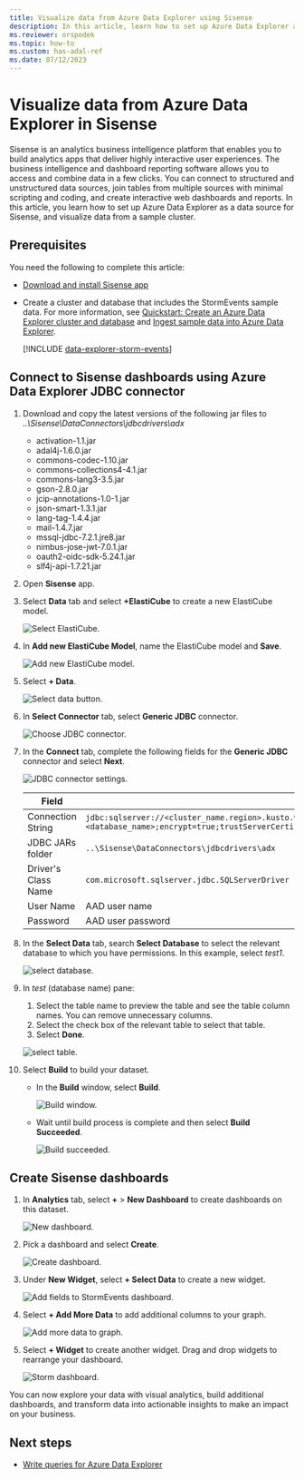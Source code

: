 ```yaml
---
title: Visualize data from Azure Data Explorer using Sisense
description: In this article, learn how to set up Azure Data Explorer as a data source for Sisense, and visualize the data.
ms.reviewer: orspodek
ms.topic: how-to
ms.custom: has-adal-ref
ms.date: 07/12/2023
---
```


# Visualize data from Azure Data Explorer in Sisense

Sisense is an analytics business intelligence platform that enables you to build analytics apps that deliver highly interactive user experiences. The business intelligence and dashboard reporting software allows you to access and combine data in a few clicks. You can connect to structured and unstructured data sources, join tables from multiple sources with minimal scripting and coding, and create interactive web dashboards and reports. In this article, you learn how to set up Azure Data Explorer as a data source for Sisense, and visualize data from a sample cluster.

## Prerequisites

You need the following to complete this article:

* [Download and install Sisense app](https://docs.sisense.com/win/SisenseWin/installing-sisense.htm)
* Create a cluster and database that includes the StormEvents sample data. For more information, see [Quickstart: Create an Azure Data Explorer cluster and database](create-cluster-and-database.md) and [Ingest sample data into Azure Data Explorer](ingest-sample-data.md).

    [!INCLUDE [data-explorer-storm-events](includes/data-explorer-storm-events.md)]

## Connect to Sisense dashboards using Azure Data Explorer JDBC connector

1. Download and copy the latest versions of the following jar files to *..\Sisense\DataConnectors\jdbcdrivers\adx*

    * activation-1.1.jar
    * adal4j-1.6.0.jar
    * commons-codec-1.10.jar
    * commons-collections4-4.1.jar
    * commons-lang3-3.5.jar
    * gson-2.8.0.jar
    * jcip-annotations-1.0-1.jar
    * json-smart-1.3.1.jar
    * lang-tag-1.4.4.jar
    * mail-1.4.7.jar
    * mssql-jdbc-7.2.1.jre8.jar
    * nimbus-jose-jwt-7.0.1.jar
    * oauth2-oidc-sdk-5.24.1.jar
    * slf4j-api-1.7.21.jar

1. Open **Sisense** app.
1. Select **Data** tab and select **+ElastiCube** to create a new ElastiCube model.

    ![Select ElastiCube.](media/sisense/data-select-elasticube.png)

1. In **Add new ElastiCube Model**, name the ElastiCube model and **Save**.

    ![Add new ElastiCube model.](media/sisense/add-new-elasticube-model.png)

1. Select **+ Data**.

    ![Select data button.](media/sisense/select-data.png)

1. In **Select Connector** tab, select **Generic JDBC** connector.

    ![Choose JDBC connector.](media/sisense/select-connector.png)

1. In the **Connect** tab, complete the following fields for the **Generic JDBC** connector and select **Next**.

    ![JDBC connector settings.](media/sisense/jdbc-connector.png)

    |Field |Description |
    |---------|---------|
    |Connection String     |   `jdbc:sqlserver://<cluster_name.region>.kusto.windows.net:1433;database=<database_name>;encrypt=true;trustServerCertificate=false;hostNameInCertificate=*.kusto.windows.net;loginTimeout=30;authentication=ActiveDirectoryPassword`      |
    |JDBC JARs folder  |    `..\Sisense\DataConnectors\jdbcdrivers\adx`     |
    |Driver's Class Name    |   `com.microsoft.sqlserver.jdbc.SQLServerDriver`      |
    |User Name   |    AAD user name     |
    |Password     |   AAD user password      |

1. In the **Select Data** tab, search **Select Database** to select the relevant database to which you have permissions. In this example, select *test1*.

    ![select database.](media/sisense/select-database.png)

1. In *test* (database name) pane:
    1. Select the table name to preview the table and see the table column names. You can remove unnecessary columns.
    1. Select the check box of the relevant table to select that table.
    1. Select **Done**.

    ![select table.](media/sisense/select-table-see-columns.png)

1. Select **Build** to build your dataset.

    * In the **Build** window, select **Build**.

      ![Build window.](media/sisense/build-window.png)

    * Wait until build process is complete and then select **Build Succeeded**.

      ![Build succeeded.](media/sisense/build-succeeded.png)

## Create Sisense dashboards

1. In **Analytics** tab, select **+** > **New Dashboard** to create dashboards on this dataset.

    ![New dashboard.](media/sisense/new-dashboard.png)

1. Pick a dashboard and select **Create**.

    ![Create dashboard.](media/sisense/create-dashboard.png)

1. Under **New Widget**, select **+ Select Data** to create a new widget.

    ![Add fields to StormEvents dashboard.](media/sisense/storm-dashboard-add-field.png)

1. Select **+ Add More Data** to add additional columns to your graph.

    ![Add more data to graph.](media/sisense/add-more-data.png)

1. Select **+ Widget** to create another widget. Drag and drop widgets to rearrange your dashboard.

    ![Storm dashboard.](media/sisense/final-dashboard.png)

You can now explore your data with visual analytics, build additional dashboards, and
transform data into actionable insights to make an impact on your business.

## Next steps

* [Write queries for Azure Data Explorer](/azure/data-explorer/kusto/query/tutorials/learn-common-operators)